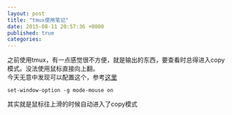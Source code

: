 ```yaml
---
layout: post
title: "tmux使用笔记"
date: 2015-08-11 20:57:36 +0800
published: true
categories: 
---
```


之前使用tmux，有一点感觉很不方便，就是输出的东西，要查看时总得进入copy模式。没法使用鼠标直接向上翻。  
今天无意中发现可以配置这个，参考[这里](http://www.opstool.com/article/253)
```
set-window-option -g mode-mouse on
```
其实就是鼠标往上滑的时候自动进入了copy模式
